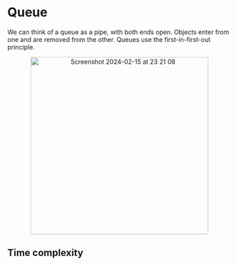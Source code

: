 # Queue

We can think of a queue as a pipe, with both ends open. 
Objects enter from one and are removed from the other. 
Queues use the first-in-first-out principle.

<p align="center">
  <img style="margin-left:'35%;'" width="400" alt="Screenshot 2024-02-15 at 23 21 08" src="https://github.com/devaaks/data-structure-js/assets/16061289/10168db1-698b-4873-88ff-3bd0ef03f881">
</p>



## Time complexity
